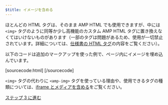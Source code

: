 ```yaml
---
$title: イメージを含める
---
```


ほとんどの HTML タグは、そのまま AMP HTML でも使用できますが、中には `<img>` タグのように同等か少し高機能のカスタム AMP HTML タグに置き換えなくてはいけないものがあります（一部のタグは問題があるため、使用が一切禁止されています。詳細については、[仕様書の HTML タグ](/ja/docs/reference/spec.html)の内容をご覧ください）。

以下のコードは追加のマークアップを使った例で、ページ内にイメージを埋め込んでいます。

[sourcecode:html]
<amp-img src="welcome.jpg" alt="Welcome" height="400" width="800"></amp-img>
[/sourcecode]

`<img>` タグの代わりに `<amp-img>` タグを使っている理由や、使用できるタグの種類については、[iframe とメディアを含める](/ja/docs/guides/author-develop/amp_replacements.html)をご覧ください。

<a class="go-button button" href="/ja/docs/get_started/create/presentation_layout.html">ステップ 3 に進む</a>
